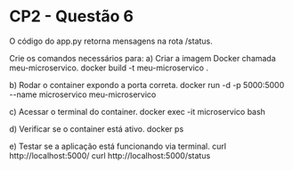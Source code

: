 # CP2 - Questão 6 
O código do app.py retorna mensagens na rota /status.

 Crie os comandos necessários para: 
a) Criar a imagem Docker chamada meu-microservico.
docker build -t meu-microservico .

 b) Rodar o container expondo a porta correta.
docker run -d -p 5000:5000 --name microservico meu-microservico

 c) Acessar o terminal do container.
docker exec -it microservico bash

 d) Verificar se o container está ativo.
docker ps

 e) Testar se a aplicação está funcionando via terminal.
 curl http://localhost:5000/
 curl http://localhost:5000/status